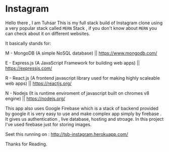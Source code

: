 # Instagram
Hello there , I am Tuhsar This is my full stack build of Instagram clone using a very popular stack called `MERN` Stack , if you don't know about  `MERN` you can check about it on different websites.

It basically stands for:

M - MongoDB (A simple NoSQL database) || https://www.mongodb.com/

E - Express.js (A JavaScript Framework for building web apps) || https://expressjs.com/

R - React.js (A frontend javascript library used for making highly scaleable web apps) || https://reactjs.org/

N - Nodejs (It is runtime enviroment of javascript built on chromes v8 engine) || https://nodejs.org/

This app also uses Google Firebase which is a stack of backend provided by google it is very easy to use and make complex app simply by firebase . It gives us authentication , live database, hosting and stroage. In this project I've used firebase just for storing images.  

Seet this running on : http://tsb-instagram.herokuapp.com/

Thanks for Reading.
